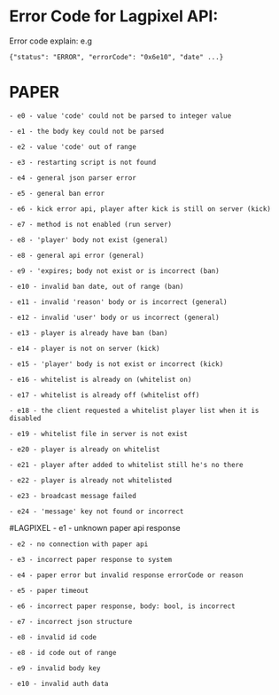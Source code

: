 # **Error Code for Lagpixel API:**

Error code explain:
e.g

    {"status": "ERROR", "errorCode": "0x6e10", "date" ...}

# PAPER

    - e0 - value 'code' could not be parsed to integer value
    
    - e1 - the body key could not be parsed
    
    - e2 - value 'code' out of range
    
    - e3 - restarting script is not found
    
    - e4 - general json parser error
    
    - e5 - general ban error
    
    - e6 - kick error api, player after kick is still on server (kick)
    
    - e7 - method is not enabled (run server)
    
    - e8 - 'player' body not exist (general)
    
    - e8 - general api error (general)
    
    - e9 - 'expires; body not exist or is incorrect (ban)
    
    - e10 - invalid ban date, out of range (ban)
    
    - e11 - invalid 'reason' body or is incorrect (general)
    
    - e12 - invalid 'user' body or us incorrect (general)
    
    - e13 - player is already have ban (ban)
    
    - e14 - player is not on server (kick)
    
    - e15 - 'player' body is not exist or incorrect (kick)
    
    - e16 - whitelist is already on (whitelist on)
    
    - e17 - whitelist is already off (whitelist off)
    
    - e18 - the client requested a whitelist player list when it is disabled
    
    - e19 - whitelist file in server is not exist
    
    - e20 - player is already on whitelist
    
    - e21 - player after added to whitelist still he's no there
    
    - e22 - player is already not whitelisted
    
    - e23 - broadcast message failed
    
    - e24 - 'message' key not found or incorrect


#LAGPIXEL
    - e1 - unknown paper api response
   
    - e2 - no connection with paper api 

    - e3 - incorrect paper response to system

    - e4 - paper error but invalid response errorCode or reason

    - e5 - paper timeout

    - e6 - incorrect paper response, body: bool, is incorrect

    - e7 - incorrect json structure

    - e8 - invalid id code
    
    - e8 - id code out of range

    - e9 - invalid body key

    - e10 - invalid auth data